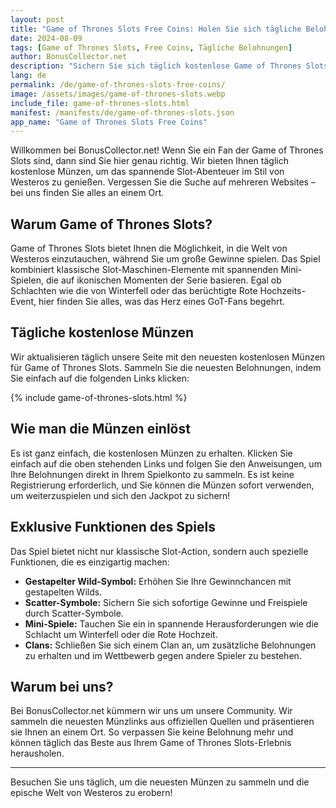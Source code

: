 ```yaml
---
layout: post
title: "Game of Thrones Slots Free Coins: Holen Sie sich tägliche Belohnungen"
date: 2024-08-09
tags: [Game of Thrones Slots, Free Coins, Tägliche Belohnungen]
author: BonusCollector.net
description: "Sichern Sie sich täglich kostenlose Game of Thrones Slots Münzen und genießen Sie spannende Slot-Action im legendären Westeros-Stil. Jetzt auf BonusCollector.net!"
lang: de
permalink: /de/game-of-thrones-slots-free-coins/
image: /assets/images/game-of-thrones-slots.webp
include_file: game-of-thrones-slots.html
manifest: /manifests/de/game-of-thrones-slots.json
app_name: "Game of Thrones Slots Free Coins"
---
```


Willkommen bei BonusCollector.net! Wenn Sie ein Fan der Game of Thrones Slots sind, dann sind Sie hier genau richtig. Wir bieten Ihnen täglich kostenlose Münzen, um das spannende Slot-Abenteuer im Stil von Westeros zu genießen. Vergessen Sie die Suche auf mehreren Websites – bei uns finden Sie alles an einem Ort.

## Warum Game of Thrones Slots?

Game of Thrones Slots bietet Ihnen die Möglichkeit, in die Welt von Westeros einzutauchen, während Sie um große Gewinne spielen. Das Spiel kombiniert klassische Slot-Maschinen-Elemente mit spannenden Mini-Spielen, die auf ikonischen Momenten der Serie basieren. Egal ob Schlachten wie die von Winterfell oder das berüchtigte Rote Hochzeits-Event, hier finden Sie alles, was das Herz eines GoT-Fans begehrt.

## Tägliche kostenlose Münzen

Wir aktualisieren täglich unsere Seite mit den neuesten kostenlosen Münzen für Game of Thrones Slots. Sammeln Sie die neuesten Belohnungen, indem Sie einfach auf die folgenden Links klicken:

{% include game-of-thrones-slots.html %}

## Wie man die Münzen einlöst

Es ist ganz einfach, die kostenlosen Münzen zu erhalten. Klicken Sie einfach auf die oben stehenden Links und folgen Sie den Anweisungen, um Ihre Belohnungen direkt in Ihrem Spielkonto zu sammeln. Es ist keine Registrierung erforderlich, und Sie können die Münzen sofort verwenden, um weiterzuspielen und sich den Jackpot zu sichern!

## Exklusive Funktionen des Spiels

Das Spiel bietet nicht nur klassische Slot-Action, sondern auch spezielle Funktionen, die es einzigartig machen:

- **Gestapelter Wild-Symbol:** Erhöhen Sie Ihre Gewinnchancen mit gestapelten Wilds.
- **Scatter-Symbole:** Sichern Sie sich sofortige Gewinne und Freispiele durch Scatter-Symbole.
- **Mini-Spiele:** Tauchen Sie ein in spannende Herausforderungen wie die Schlacht um Winterfell oder die Rote Hochzeit.
- **Clans:** Schließen Sie sich einem Clan an, um zusätzliche Belohnungen zu erhalten und im Wettbewerb gegen andere Spieler zu bestehen.

## Warum bei uns?

Bei BonusCollector.net kümmern wir uns um unsere Community. Wir sammeln die neuesten Münzlinks aus offiziellen Quellen und präsentieren sie Ihnen an einem Ort. So verpassen Sie keine Belohnung mehr und können täglich das Beste aus Ihrem Game of Thrones Slots-Erlebnis herausholen.

---

Besuchen Sie uns täglich, um die neuesten Münzen zu sammeln und die epische Welt von Westeros zu erobern!